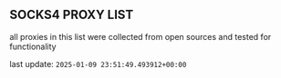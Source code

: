 ## SOCKS4 PROXY LIST

all proxies in this list were collected from open sources and tested for functionality

last update: `2025-01-09 23:51:49.493912+00:00`